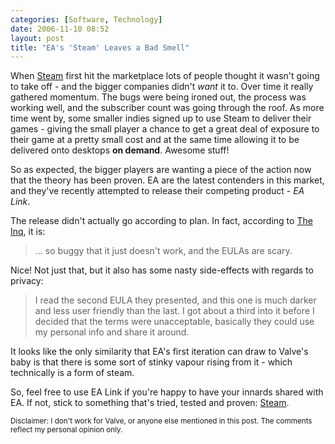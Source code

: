 ```yaml
---
categories: [Software, Technology]
date: 2006-11-10 08:52
layout: post
title: "EA's 'Steam' Leaves a Bad Smell"
---
```

When <a href="http://www.steampowered.com/" title="Steam" target="_blank">Steam</a> first hit the marketplace lots of people thought it wasn't going to take off - and the bigger companies didn't <em>want</em> it to. Over time it really gathered momentum. The bugs were being ironed out, the process was working well, and the subscriber count was going through the roof. As more time went by, some smaller indies signed up to use Steam to deliver their games - giving the small player a chance to get a great deal of exposure to their game at a pretty small cost and at the same time allowing it to be delivered onto desktops <strong>on demand</strong>. Awesome stuff!

So as expected, the bigger players are wanting a piece of the action now that the theory has been proven. EA are the latest contenders in this market, and they've recently attempted to release their competing product - <em>EA Link</em>.

The release didn't actually go according to plan. In fact, according to
<a href="http://www.theinquirer.net/default.aspx?article=35555" title="EA tries to clone Steam, but fails miserably" target="_blank">The Inq</a>, it is:<blockquote>... so buggy that it just doesn't work, and the EULAs are scary.</blockquote> Nice! Not just that, but it also has some nasty side-effects with regards to privacy:<blockquote>I read the second EULA they presented, and this one is much darker and less user friendly than the last. I got about a third into it before I decided that the terms were unacceptable, basically they could use my personal info and share it around.</blockquote>

It looks like the only similarity that EA's first iteration can draw to Valve's baby is that there is some sort of stinky vapour rising from it - which technically is a form of steam.

So, feel free to use EA Link if you're happy to have your innards shared with EA. If not, stick to something that's tried, tested and proven: <a href="http://www.steampowered.com/" title="Steam" target="_blank">Steam</a>.

<small>Disclaimer: I don't work for Valve, or anyone else mentioned in this post. The comments reflect my personal opinion only.</small>

